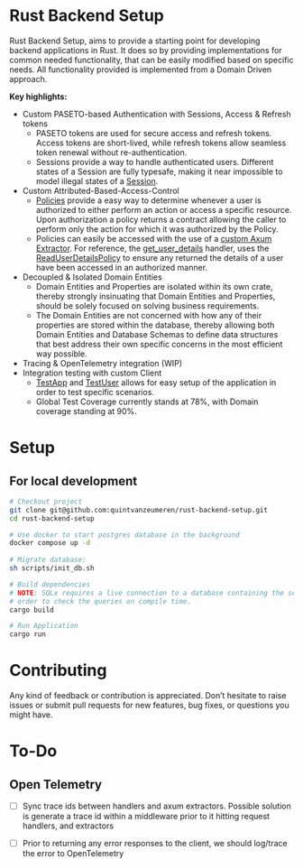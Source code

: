 
# Rust Backend Setup
Rust Backend Setup, aims to provide a starting point for developing backend applications in Rust. It does so by providing implementations for common needed functionality, that can be easily modified based on specific needs. All functionality provided is implemented from a Domain Driven approach. 

**Key highlights:**
- Custom PASETO-based Authentication with Sessions, Access & Refresh tokens
  - PASETO tokens are used for secure access and refresh tokens. Access tokens are short-lived, while refresh tokens allow seamless token renewal without re-authentication.
  - Sessions provide a way to handle authenticated users. Different states of a Session are fully typesafe, making it near impossible to model illegal states of a [Session](./crates/domain/src/sessions/user_session.rs).    
- Custom Attributed-Based-Access-Control
  - [Policies](app/src/policy/policy.rs) provide a easy way to determine whenever a user is authorized to either perform an action or access a specific resource. Upon authorization a policy returns a contract allowing the caller to perform only the action for which it was authorized by the Policy.
  - Policies can easily be accessed with the use of a [custom Axum Extractor](app/src/extractors/user/user_with_policy.rs). For reference, the [get_user_details](app/src/handlers/v1/users/get_user_details.rs) handler, uses the [ReadUserDetailsPolicy](app/src/policy/policies/read_user_details_policy.rs) to ensure any returned the details of a user have been accessed in an authorized manner. 
- Decoupled & Isolated Domain Entities
  - Domain Entities and Properties are isolated within its own crate, thereby strongly insinuating that Domain Entities and Properties, should be solely focused on solving business requirements.
  - The Domain Entities are not concerned with how any of their properties are stored within the database, thereby allowing both Domain Entities and Database Schemas to define data structures that best address their own specific concerns in the most efficient way possible.
- Tracing & OpenTelemetry integration (WIP)
- Integration testing with custom Client
  - [TestApp](app/tests/util/test_app.rs) and [TestUser](app/tests/util/test_user/test_user.rs) allows for easy setup of the application in order to test specific scenarios.
  - Global Test Coverage currently stands at 78%, with Domain coverage standing at 90%.

# Setup
## For local development
```sh
# Checkout project
git clone git@github.com:quintvanzeumeren/rust-backend-setup.git
cd rust-backend-setup

# Use docker to start postgres database in the background
docker compose up -d
 
# Migrate database:
sh scripts/init_db.sh

# Build dependencies
# NOTE: SQLx requires a live connection to a database containing the schema in 
# order to check the queries on compile time.
cargo build

# Run Application
cargo run
```

# Contributing
Any kind of feedback or contribution is appreciated. Don’t hesitate to raise issues or submit pull requests for new features, bug fixes, or questions you might have.

# To-Do

## Open Telemetry 
  - [ ] Sync trace ids between handlers and axum extractors. Possible solution is generate a trace id within a middleware prior to it hitting request handlers, and extractors   
  - [ ] Prior to returning any error responses to the client, we should log/trace the error to OpenTelemetry





